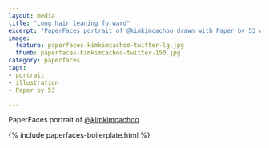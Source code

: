 ```yaml
---
layout: media
title: "Long hair leaning forward"
excerpt: "PaperFaces portrait of @kimkimcachoo drawn with Paper by 53 on an iPad."
image: 
  feature: paperfaces-kimkimcachoo-twitter-lg.jpg
  thumb: paperfaces-kimkimcachoo-twitter-150.jpg
category: paperfaces
tags: 
- portrait
- illustration
- Paper by 53

---
```


PaperFaces portrait of [@kimkimcachoo](http://twitter.com/kimkimcachoo).

{% include paperfaces-boilerplate.html %}